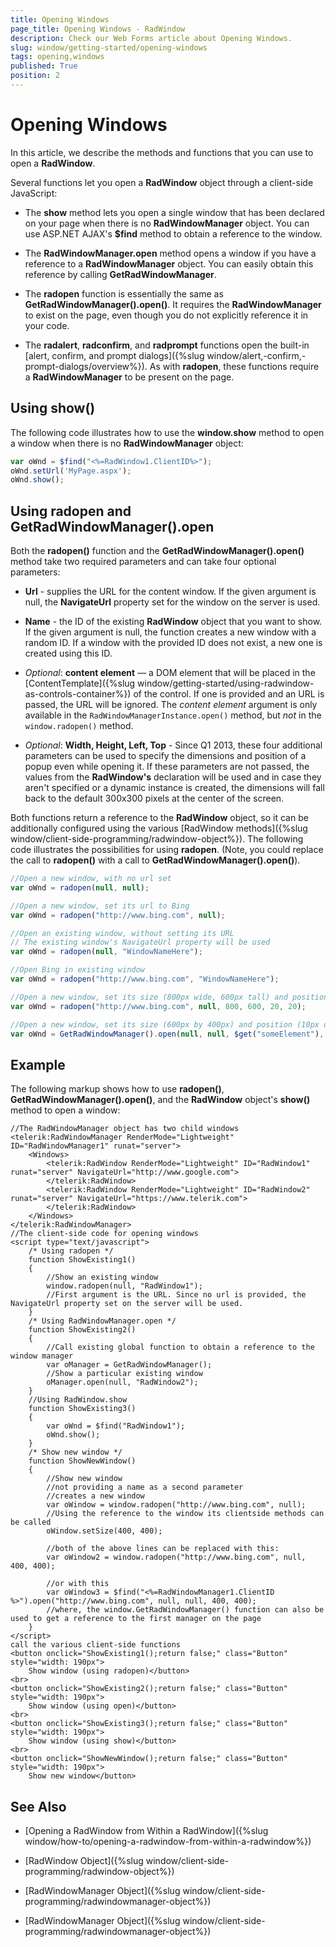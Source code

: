 ```yaml
---
title: Opening Windows
page_title: Opening Windows - RadWindow
description: Check our Web Forms article about Opening Windows.
slug: window/getting-started/opening-windows
tags: opening,windows
published: True
position: 2
---
```


# Opening Windows

In this article, we describe the methods and functions that you can use to open a **RadWindow**.

Several functions let you open a **RadWindow** object through a client-side JavaScript:

* The **show** method lets you open a single window that has been declared on your page when there is no **RadWindowManager** object. You can use ASP.NET AJAX's **$find** method to obtain a reference to the window.

* The **RadWindowManager.open** method opens a window if you have a reference to a **RadWindowManager** object. You can easily obtain this reference by calling **GetRadWindowManager**.

* The **radopen** function is essentially the same as **GetRadWindowManager().open()**. It requires the **RadWindowManager** to exist on the page, even though you do not explicitly reference it in your code.

* The **radalert**, **radconfirm**, and **radprompt** functions open the built-in [alert, confirm, and prompt dialogs]({%slug window/alert,-confirm,-prompt-dialogs/overview%}). As with **radopen**, these functions require a **RadWindowManager** to be present on the page.

## Using show()

The following code illustrates how to use the **window.show** method to open a window when there is no **RadWindowManager** object:

````JavaScript	
var oWnd = $find("<%=RadWindow1.ClientID%>");
oWnd.setUrl('MyPage.aspx');
oWnd.show();	
````

## Using radopen and GetRadWindowManager().open

Both the **radopen()** function and the **GetRadWindowManager().open()** method take two required parameters and can take four optional parameters:

* **Url** - supplies the URL for the content window. If the given argument is null, the **NavigateUrl** property set for the window on the server is used.

* **Name** - the ID of the existing **RadWindow** object that you want to show. If the given argument is null, the function creates a new window with a random ID. If a window with the provided ID does not exist, a new one is created using this ID.

* *Optional*: **content element** — a DOM element that will be placed in the [ContentTemplate]({%slug window/getting-started/using-radwindow-as-controls-container%}) of the control. If one is provided and an URL is passed, the URL will be ignored. The *content element* argument is only available in the `RadWindowManagerInstance.open()` method, but *not* in the `window.radopen()` method.

* *Optional*: **Width, Height, Left, Top** - Since Q1 2013, these four additional parameters can be used to specify the dimensions and position of a popup even while opening it. If these parameters are not passed, the values from the **RadWindow's** declaration will be used and in case they aren't specified or a dynamic instance is created, the dimensions will fall back to the default 300x300 pixels at the center of the screen.

Both functions return a reference to the **RadWindow** object, so it can be additionally configured using the various [RadWindow methods]({%slug window/client-side-programming/radwindow-object%}). The following code illustrates the possibilities for using **radopen**. (Note, you could replace the call to **radopen()** with a call to **GetRadWindowManager().open()**).

````JavaScript	
//Open a new window, with no url set
var oWnd = radopen(null, null);

//Open a new window, set its url to Bing
var oWnd = radopen("http://www.bing.com", null);

//Open an existing window, without setting its URL
// The existing window's NavigateUrl property will be used
var oWnd = radopen(null, "WindowNameHere");

//Open Bing in existing window
var oWnd = radopen("http://www.bing.com", "WindowNameHere");

//Open a new window, set its size (800px wide, 600px tall) and position (20px offset from left and top)
var oWnd = radopen("http://www.bing.com", null, 800, 600, 20, 20);

//Open a new window, set its size (600px by 400px) and position (10px offset) and put a DOM element with id "someElement" in its ContentTemplate
var oWnd = GetRadWindowManager().open(null, null, $get("someElement"), 600, 400, 10, 10);
````

## Example

The following markup shows how to use **radopen()**, **GetRadWindowManager().open()**, and the **RadWindow** object's **show()** method to open a window:

````ASP.NET
//The RadWindowManager object has two child windows
<telerik:RadWindowManager RenderMode="Lightweight" ID="RadWindowManager1" runat="server">
	<Windows>
		<telerik:RadWindow RenderMode="Lightweight" ID="RadWindow1" runat="server" NavigateUrl="http://www.google.com">
		</telerik:RadWindow>
		<telerik:RadWindow RenderMode="Lightweight" ID="RadWindow2" runat="server" NavigateUrl="https://www.telerik.com">
		</telerik:RadWindow>
	</Windows>
</telerik:RadWindowManager>
//The client-side code for opening windows
<script type="text/javascript">
	/* Using radopen */
	function ShowExisting1()
	{
		//Show an existing window
		window.radopen(null, "RadWindow1");
		//First argument is the URL. Since no url is provided, the NavigateUrl property set on the server will be used.
	}
	/* Using RadWindowManager.open */
	function ShowExisting2()
	{
		//Call existing global function to obtain a reference to the window manager
		var oManager = GetRadWindowManager();
		//Show a particular existing window
		oManager.open(null, "RadWindow2");
	}
	//Using RadWindow.show
	function ShowExisting3()
	{
		var oWnd = $find("RadWindow1");
		oWnd.show();
	}
	/* Show new window */
	function ShowNewWindow()
	{
		//Show new window
		//not providing a name as a second parameter
		//creates a new window
		var oWindow = window.radopen("http://www.bing.com", null);
		//Using the reference to the window its clientside methods can be called
		oWindow.setSize(400, 400);

		//both of the above lines can be replaced with this:
		var oWindow2 = window.radopen("http://www.bing.com", null, 400, 400);

		//or with this
		var oWindow3 = $find("<%=RadWindowManager1.ClientID %>").open("http://www.bing.com", null, null, 400, 400);
		//where, the window.GetRadWindowManager() function can also be used to get a reference to the first manager on the page
	}
</script>
call the various client-side functions
<button onclick="ShowExisting1();return false;" class="Button" style="width: 190px">
	Show window (using radopen)</button>
<br>
<button onclick="ShowExisting2();return false;" class="Button" style="width: 190px">
	Show window (using open)</button>
<br>
<button onclick="ShowExisting3();return false;" class="Button" style="width: 190px">
	Show window (using show)</button>
<br>
<button onclick="ShowNewWindow();return false;" class="Button" style="width: 190px">
	Show new window</button>
````



## See Also

 * [Opening a RadWindow from Within a RadWindow]({%slug window/how-to/opening-a-radwindow-from-within-a-radwindow%})

 * [RadWindow Object]({%slug window/client-side-programming/radwindow-object%})

 * [RadWindowManager Object]({%slug window/client-side-programming/radwindowmanager-object%})

 * [RadWindowManager Object]({%slug window/client-side-programming/radwindowmanager-object%})
